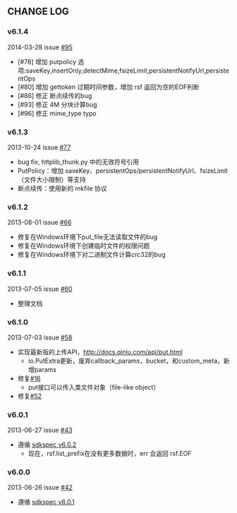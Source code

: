 ## CHANGE LOG

### v6.1.4

2014-03-28 issue [#95](https://github.com/qiniu/python-sdk/pull/95)

- [#78] 增加 putpolicy 选项:saveKey,insertOnly,detectMime,fsizeLimit,persistentNotifyUrl,persistentOps
- [#80] 增加 gettoken 过期时间参数，增加 rsf 返回为空的EOF判断
- [#86] 修正 断点续传的bug
- [#93] 修正 4M 分块计算bug
- [#96] 修正 mime_type typo

### v6.1.3

2013-10-24 issue [#77](https://github.com/qiniu/python-sdk/pull/77)

- bug fix, httplib_thunk.py 中的无效符号引用
- PutPolicy：增加 saveKey、persistentOps/persistentNotifyUrl、fsizeLimit（文件大小限制）等支持
- 断点续传：使用新的 mkfile 协议


### v6.1.2

2013-08-01 issue [#66](https://github.com/qiniu/python-sdk/pull/66)

- 修复在Windows环境下put_file无法读取文件的bug
- 修复在Windows环境下创建临时文件的权限问题
- 修复在Windows环境下对二进制文件计算crc32的bug


### v6.1.1

2013-07-05 issue [#60](https://github.com/qiniu/python-sdk/pull/60)

- 整理文档


### v6.1.0

2013-07-03 issue [#58](https://github.com/qiniu/python-sdk/pull/58)

- 实现最新版的上传API，<http://docs.qiniu.com/api/put.html>
	- io.PutExtra更新，废弃callback_params，bucket，和custom_meta，新增params
- 修复[#16](https://github.com/qiniu/python-sdk/issues/16)
	- put接口可以传入类文件对象（file-like object）
- 修复[#52](https://github.com/qiniu/python-sdk/issues/52)


### v6.0.1

2013-06-27 issue [#43](https://github.com/qiniu/python-sdk/pull/43)

- 遵循 [sdkspec v6.0.2](https://github.com/qiniu/sdkspec/tree/v6.0.2)
	- 现在，rsf.list_prefix在没有更多数据时，err 会返回 rsf.EOF


### v6.0.0

2013-06-26 issue [#42](https://github.com/qiniu/python-sdk/pull/42)

- 遵循 [sdkspec v6.0.1](https://github.com/qiniu/sdkspec/tree/v6.0.1)
